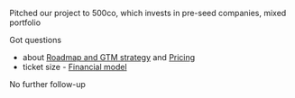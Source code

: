 Pitched our project to 500co, which invests in pre-seed companies, mixed portfolio

Got questions
- about [Roadmap and GTM strategy](https://www.notion.so/Roadmap-and-GTM-strategy-3656a165b6c84718969623bdeddb3f9a?pvs=21) and [Pricing](https://www.notion.so/Pricing-772b9e19dd8d440db9259d5150d8d0a5?pvs=21)
- ticket size - [Financial model](https://www.notion.so/Financial-model-0997b8ff076149ac8129464814c98994?pvs=21)

No further follow-up